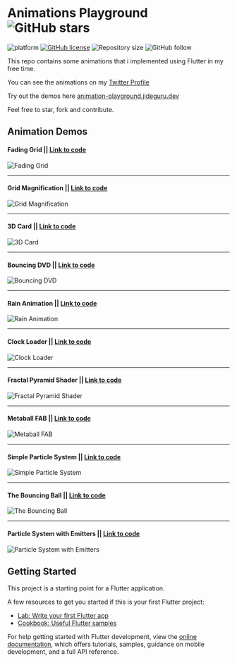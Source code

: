 # Animations Playground ![GitHub stars](https://img.shields.io/github/stars/JideGuru/animation_playground?style=social)

![platform](https://img.shields.io/badge/platform-Flutter-blue)
[![GitHub license](https://img.shields.io/badge/License-Apache2.0-blue.svg)](LICENSE)
![Repository size](https://img.shields.io/github/repo-size/JideGuru/animation_playground)
![GitHub follow](https://img.shields.io/github/followers/JideGuru?style=social)

This repo contains some animations that i implemented using Flutter in my free time. 

You can see the animations on my [Twitter Profile](https://twitter.com/iamjideguru) 

Try out the demos here [animation-playground.jideguru.dev](https://animation-playground.jideguru.dev/)

Feel free to star, fork and contribute.

## Animation Demos

#### Fading Grid || [Link to code](https://github.com/JideGuru/animation_playground/blob/master/lib/animations/grid_magnification/fading_grid.dart)
![Fading Grid](gifs/fading-grid.gif)

---

#### Grid Magnification || [Link to code](https://github.com/JideGuru/animation_playground/blob/master/lib/animations/grid_magnification/grid_magnification.dart)
![Grid Magnification](gifs/grid-magn.gif)

---

#### 3D Card || [Link to code](https://github.com/JideGuru/animation_playground/blob/master/lib/animations/card/three_dimensional_card.dart)
![3D Card](gifs/3d-card.gif)

---

#### Bouncing DVD || [Link to code](https://github.com/JideGuru/animation_playground/blob/master/lib/animations/coding_train_challenges/bouncing_dvd.dart)
![Bouncing DVD](gifs/bouncing-dvd.gif)

---

#### Rain Animation || [Link to code](https://github.com/JideGuru/animation_playground/blob/master/lib/animations/coding_train_challenges/rain.dart)
![Rain Animation](gifs/rain.gif)

---

#### Clock Loader || [Link to code](https://github.com/JideGuru/animation_playground/blob/master/lib/animations/loaders/clock_loader.dart)
![Clock Loader](gifs/clock_loader.gif)


---

#### Fractal Pyramid Shader || [Link to code](https://github.com/JideGuru/animation_playground/blob/master/lib/shaders/fractal_pyramid.dart)
![Fractal Pyramid Shader](gifs/pyramid-shader.gif)


---

#### Metaball FAB || [Link to code](https://github.com/JideGuru/animation_playground/blob/master/lib/shaders/metaball_fab.dart)
![Metaball FAB](gifs/metaball-fab.gif)


---

#### Simple Particle System || [Link to code](https://github.com/JideGuru/animation_playground/blob/master/lib/animations/coding_train_challenges/simple_particle_system.dart)
![Simple Particle System](gifs/simple-particle-system.gif)


---

#### The Bouncing Ball || [Link to code](https://github.com/JideGuru/animation_playground/blob/master/lib/animations/coding_train_challenges/bouncing_ball.dart)
![The Bouncing Ball](gifs/bouncing-ball.gif)


---

#### Particle System with Emitters || [Link to code](https://github.com/JideGuru/animation_playground/blob/master/lib/animations/coding_train_challenges/particle_system_with_emitters.dart)
![Particle System with Emitters](gifs/particle-emitter.gif)


## Getting Started

This project is a starting point for a Flutter application.

A few resources to get you started if this is your first Flutter project:

- [Lab: Write your first Flutter app](https://docs.flutter.dev/get-started/codelab)
- [Cookbook: Useful Flutter samples](https://docs.flutter.dev/cookbook)

For help getting started with Flutter development, view the
[online documentation](https://docs.flutter.dev/), which offers tutorials,
samples, guidance on mobile development, and a full API reference.
